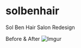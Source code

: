solbenhair
==========

Sol Ben Hair Salon Redesign

Before & After 
![Imgur](http://i.imgur.com/ZzSdXm3.png)

